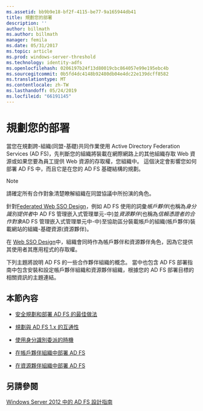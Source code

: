 ```yaml
---
ms.assetid: bb9b9e18-bf2f-4115-be77-9a165944db41
title: 規劃您的部署
description: ''
author: billmath
ms.author: billmath
manager: femila
ms.date: 05/31/2017
ms.topic: article
ms.prod: windows-server-threshold
ms.technology: identity-adfs
ms.openlocfilehash: 0206197b24f13d80019cbc864057e99e195ebc4b
ms.sourcegitcommit: 0b5fd4dc4148b92480db04e4dc22e139dcff8582
ms.translationtype: MT
ms.contentlocale: zh-TW
ms.lasthandoff: 05/24/2019
ms.locfileid: "66191145"
---
```

# <a name="planning-your-deployment"></a>規劃您的部署

當您在規劃跨\-組織\(同盟\-基礎\)共同作業使用 Active Directory Federation Services \(AD FS\)，先判斷您的組織將裝載在網際網路上的其他組織存取 Web 資源或如果您要為員工提供 Web 資源的存取權，您組織中。 這個決定會影響您如何部署 AD FS 中，而且它是在您的 AD FS 基礎結構的規劃。  
  
> [!NOTE]  
> 請確定所有合作對象清楚瞭解組織在同盟協議中所扮演的角色。  
  
針對[Federated Web SSO Design](Federated-Web-SSO-Design.md)，例如 AD FS 使用的詞彙*帳戶夥伴*\(也稱為*身分識別提供者*中 AD FS 管理嵌入式管理單元\-中\)並*資源夥伴*\(也稱為*信賴憑證者的合作對象*AD FS 管理嵌入式管理單元中\-中\)至協助區分裝載帳戶的組織\(帳戶夥伴\)裝載網站的組織\-基礎資源\(資源夥伴\)。  
  
在 [Web SSO Design](Web-SSO-Design.md)中，組織會同時作為帳戶夥伴和資源夥伴角色，因為它提供其使用者其應用程式的存取權。  
  
下列主題將說明 AD FS 的一些合作夥伴組織的概念。 當中也包含 AD FS 部署指南中包含安裝和設定帳戶夥伴組織和資源夥伴組織，根據您的 AD FS 部署目標的相關資訊的主題連結。  
  
## <a name="in-this-section"></a>本節內容  
  
-   [安全規劃和部署 AD FS 的最佳做法](Best-Practices-for-Secure-Planning-and-Deployment-of-AD-FS.md)  
  
-   [規劃與 AD FS 1.x 的互通性](Planning-for-Interoperability-with-AD-FS-1.x.md)  
  
-   [使用身分識別委派的時機](When-to-Use-Identity-Delegation.md)  
  
-   [在帳戶夥伴組織中部署 AD FS](Deploying-AD-FS-in-the-Account-Partner-Organization-2012.md)  
  
-   [在資源夥伴組織中部署 AD FS](Deploying-AD-FS-in-the-Resource-Partner-Organization-2012.md)  
  
## <a name="see-also"></a>另請參閱
[Windows Server 2012 中的 AD FS 設計指南](AD-FS-Design-Guide-in-Windows-Server-2012.md)


